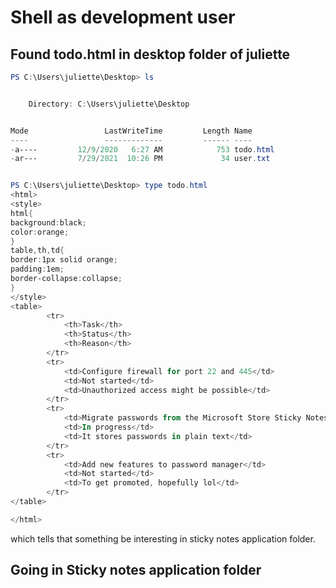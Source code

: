# Shell as development user
## Found todo.html in desktop folder of juliette
```powershell
PS C:\Users\juliette\Desktop> ls


    Directory: C:\Users\juliette\Desktop


Mode                 LastWriteTime         Length Name
----                 -------------         ------ ----
-a----         12/9/2020   6:27 AM            753 todo.html
-ar---         7/29/2021  10:26 PM             34 user.txt


PS C:\Users\juliette\Desktop> type todo.html
<html>
<style>
html{
background:black;
color:orange;
}
table,th,td{
border:1px solid orange;
padding:1em;
border-collapse:collapse;
}
</style>
<table>
        <tr>
            <th>Task</th>
            <th>Status</th>
            <th>Reason</th>
        </tr>
        <tr>
            <td>Configure firewall for port 22 and 445</td>
            <td>Not started</td>
            <td>Unauthorized access might be possible</td>
        </tr>
        <tr>
            <td>Migrate passwords from the Microsoft Store Sticky Notes application to our new password manager</td>
            <td>In progress</td>
            <td>It stores passwords in plain text</td>
        </tr>
        <tr>
            <td>Add new features to password manager</td>
            <td>Not started</td>
            <td>To get promoted, hopefully lol</td>
        </tr>
</table>

</html>
```
which tells that something be interesting in sticky notes application folder.
## Going in Sticky notes application folder
